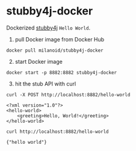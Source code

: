 # stubby4j-docker
Dockerized [stubby4j](https://github.com/azagniotov/stubby4j) `Hello World`.


1. pull Docker image from Docker Hub

`docker pull milanoid/stubby4j-docker`

2. start Docker image

`docker start -p 8882:8882 stubby4j-docker`

3. hit the stub API with curl

`curl -X POST http://localhost:8882/hello-world`
```$xml
<?xml version="1.0"?>
<hello-world>
    <greeting>Hello, World!</greeting>
</hello-world>
```

`curl http://localhost:8882/hello-world`
```$json
{"hello world"}
```


